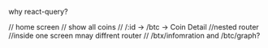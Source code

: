 why react-query?


// home screen 
// show all coins
// /:id -> /btc -> Coin Detail
//nested router
//inside one screen mnay diffrent router
// /btx/infomration and /btc/graph?



